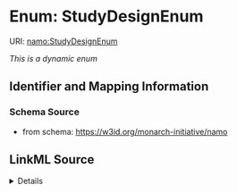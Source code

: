 # Enum: StudyDesignEnum 



URI: [namo:StudyDesignEnum](https://w3id.org/monarch-initiative/namo/StudyDesignEnum)


_This is a dynamic enum_







## Identifier and Mapping Information






### Schema Source


* from schema: https://w3id.org/monarch-initiative/namo






## LinkML Source

<details>
```yaml
name: StudyDesignEnum
from_schema: https://w3id.org/monarch-initiative/namo
rank: 1000
reachable_from:
  source_nodes:
  - OBI:0500000
  relationship_types:
  - rdfs:subClassOf
  is_direct: false

```
</details>